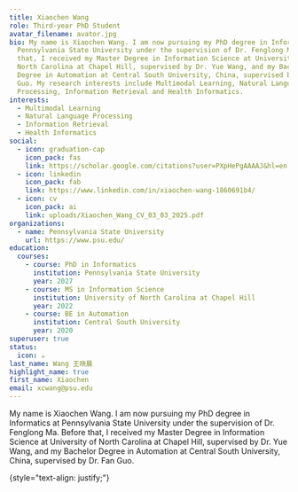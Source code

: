 ```yaml
---
title: Xiaochen Wang
role: Third-year PhD Student
avatar_filename: avator.jpg
bio: My name is Xiaochen Wang. I am now pursuing my PhD degree in Informatics at
  Pennsylvania State University under the supervision of Dr. Fenglong Ma. Before
  that, I received my Master Degree in Information Science at University of
  North Carolina at Chapel Hill, supervised by Dr. Yue Wang, and my Bachelor
  Degree in Automation at Central South University, China, supervised by Dr. Fan
  Guo. My research interests include Multimodal Learning, Natural Language
  Processing, Information Retrieval and Health Informatics.
interests:
  - Multimodal Learning
  - Natural Language Processing
  - Information Retrieval
  - Health Informatics
social:
  - icon: graduation-cap
    icon_pack: fas
    link: https://scholar.google.com/citations?user=PXpHePgAAAAJ&hl=en
  - icon: linkedin
    icon_pack: fab
    link: https://www.linkedin.com/in/xiaochen-wang-1860691b4/
  - icon: cv
    icon_pack: ai
    link: uploads/Xiaochen_Wang_CV_03_03_2025.pdf
organizations:
  - name: Pennsylvania State University
    url: https://www.psu.edu/
education:
  courses:
    - course: PhD in Informatics
      institution: Pennsylvania State University
      year: 2027
    - course: MS in Information Science
      institution: University of North Carolina at Chapel Hill
      year: 2022
    - course: BE in Automation
      institution: Central South University
      year: 2020
superuser: true
status:
  icon: ☕️
last_name: Wang 王晓晨
highlight_name: true
first_name: Xiaochen
email: xcwang@psu.edu
---
```


My name is Xiaochen Wang. I am now pursuing my PhD degree in Informatics at Pennsylvania State University under the supervision of Dr. Fenglong Ma. Before that, I received my Master Degree in Information Science at University of North Carolina at Chapel Hill, supervised by Dr. Yue Wang, and my Bachelor Degree in Automation at Central South University, China, supervised by Dr. Fan Guo.

{style="text-align: justify;"}
